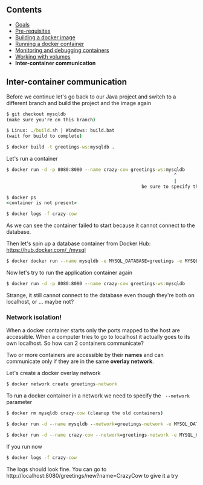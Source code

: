## Contents

* <a href="https://workshops.emanuelciuca.com/docker">Goals</a>
* <a href="https://workshops.emanuelciuca.com/docker/pre-requisites">Pre-requisites</a>
* <a href="https://workshops.emanuelciuca.com/docker/docker-build">Building a docker image</a>
* <a href="https://workshops.emanuelciuca.com/docker/docker-run">Running a docker container</a>
* <a href="https://workshops.emanuelciuca.com/docker/docker-monitoring-and-debug">Monitoring and debugging containers</a>
* <a href="https://workshops.emanuelciuca.com/docker/docker-volume">Working with volumes</a>
* <span>**Inter-container communication**</span>

## Inter-container communication

Before we continue let's go back to our Java project and switch to a different branch and build the project and the image again

```cmd
$ git checkout mysqldb
(make sure you're on this branch)

$ Linux: ./build.sh | Windows: build.bat
(wait for build to complete)

$ docker build -t greetings-ws:mysqldb .
```

Let's run a container

```cmd
$ docker run -d -p 8080:8080 --name crazy-cow greetings-ws:mysqldb
                                                              ^
                                                              |
                                                  be sure to specify the tag
```

```cmd
$ docker ps
<container is not present>

$ docker logs -f crazy-cow
```

As we can see the container failed to start because it cannot connect to the database.

Then let's spin up a database container from Docker Hub: https://hub.docker.com/_/mysql

```cmd
$ docker docker run --name mysqldb -e MYSQL_DATABASE=greetings -e MYSQL_ROOT_PASSWORD=greetings -d mysql:8
```

Now let's try to run the application container again

```cmd
$ docker run -d -p 8080:8080 --name crazy-cow greetings-ws:mysqldb
```

Strange, it still cannot connect to the database even though they're both on localhost, or ... maybe not?

### Network isolation!

When a docker container starts only the ports mapped to the host are accessible. 
When a computer tries to go to localhost it actually goes to its own localhost. So how can 2 containers communicate?

Two or more containers are accessible by their **names** and can communicate only if they are in the same **overlay network**.

Let's create a docker overlay network

```cmd
$ docker network create greetings-network
```

To run a docker container in a network we need to specify the ` --network` parameter
 
```cmd
$ docker rm mysqldb crazy-cow (cleanup the old containers)

$ docker run -d --name mysqldb --network=greetings-network -e MYSQL_DATABASE=greetings -e MYSQL_ROOT_PASSWORD=greetings mysql:8

$ docker run -d --name crazy-cow --network=greetings-network -e MYSQL_HOST=mysqldb -p 8080:8080 greetings-ws:mysqldb
```

If you run now 
```cmd
$ docker logs -f crazy-cow
```

The logs should look fine. 
You can go to http://localhost:8080/greetings/new?name=CrazyCow to give it a try
